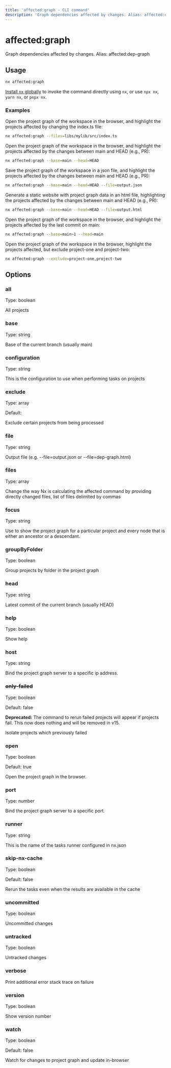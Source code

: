 ```yaml
---
title: 'affected:graph - CLI command'
description: 'Graph dependencies affected by changes. Alias: affected:dep-graph'
---
```


# affected:graph

Graph dependencies affected by changes. Alias: affected:dep-graph

## Usage

```bash
nx affected:graph
```

[Install `nx` globally](/getting-started/nx-setup#install-nx) to invoke the command directly using `nx`, or use `npx nx`, `yarn nx`, or `pnpx nx`.

### Examples

Open the project graph of the workspace in the browser, and highlight the projects affected by changing the index.ts file:

```bash
nx affected:graph --files=libs/mylib/src/index.ts
```

Open the project graph of the workspace in the browser, and highlight the projects affected by the changes between main and HEAD (e.g., PR):

```bash
nx affected:graph --base=main --head=HEAD
```

Save the project graph of the workspace in a json file, and highlight the projects affected by the changes between main and HEAD (e.g., PR):

```bash
nx affected:graph --base=main --head=HEAD --file=output.json
```

Generate a static website with project graph data in an html file, highlighting the projects affected by the changes between main and HEAD (e.g., PR):

```bash
nx affected:graph --base=main --head=HEAD --file=output.html
```

Open the project graph of the workspace in the browser, and highlight the projects affected by the last commit on main:

```bash
nx affected:graph --base=main~1 --head=main
```

Open the project graph of the workspace in the browser, highlight the projects affected, but exclude project-one and project-two:

```bash
nx affected:graph --exclude=project-one,project-two
```

## Options

### all

Type: boolean

All projects

### base

Type: string

Base of the current branch (usually main)

### configuration

Type: string

This is the configuration to use when performing tasks on projects

### exclude

Type: array

Default:

Exclude certain projects from being processed

### file

Type: string

Output file (e.g. --file=output.json or --file=dep-graph.html)

### files

Type: array

Change the way Nx is calculating the affected command by providing directly changed files, list of files delimited by commas

### focus

Type: string

Use to show the project graph for a particular project and every node that is either an ancestor or a descendant.

### groupByFolder

Type: boolean

Group projects by folder in the project graph

### head

Type: string

Latest commit of the current branch (usually HEAD)

### help

Type: boolean

Show help

### host

Type: string

Bind the project graph server to a specific ip address.

### ~~only-failed~~

Type: boolean

Default: false

**Deprecated:** The command to rerun failed projects will appear if projects fail. This now does nothing and will be removed in v15.

Isolate projects which previously failed

### open

Type: boolean

Default: true

Open the project graph in the browser.

### port

Type: number

Bind the project graph server to a specific port.

### runner

Type: string

This is the name of the tasks runner configured in nx.json

### skip-nx-cache

Type: boolean

Default: false

Rerun the tasks even when the results are available in the cache

### uncommitted

Type: boolean

Uncommitted changes

### untracked

Type: boolean

Untracked changes

### verbose

Print additional error stack trace on failure

### version

Type: boolean

Show version number

### watch

Type: boolean

Default: false

Watch for changes to project graph and update in-browser
